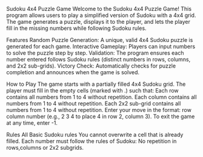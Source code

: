Sudoku 4x4 Puzzle Game
Welcome to the Sudoku 4x4 Puzzle Game! This program allows users to play a simplified version of Sudoku with a 4x4 grid. The game generates a puzzle, displays it to the player, and lets the player fill in the missing numbers while following Sudoku rules.

Features
Random Puzzle Generation: A unique, valid 4x4 Sudoku puzzle is generated for each game.
Interactive Gameplay: Players can input numbers to solve the puzzle step by step.
Validation: The program ensures each number entered follows Sudoku rules (distinct numbers in rows, columns, and 2x2 sub-grids).
Victory Check: Automatically checks for puzzle completion and announces when the game is solved.

How to Play
The game starts with a partially filled 4x4 Sudoku grid.
The player must fill in the empty cells (marked with .) such that:
Each row contains all numbers from 1 to 4 without repetition.
Each column contains all numbers from 1 to 4 without repetition.
Each 2x2 sub-grid contains all numbers from 1 to 4 without repetition.
Enter your move in the format: row column number (e.g., 2 3 4 to place 4 in row 2, column 3).
To exit the game at any time, enter -1.

Rules
All Basic Sudoku rules
You cannot overwrite a cell that is already filled.
Each number must follow the rules of Sudoku:
No repetition in rows,columns or 2x2 subgrids.
